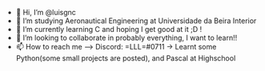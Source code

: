 - 👋 Hi, I’m @luisgnc
- 👀 I’m studying Aeronautical Engineering at Universidade da Beira Interior
- 🌱 I’m currently learning C and hoping I get good at it ;D !
- 💞️ I’m looking to collaborate in probably everything, I want to learn!!
- 📫 How to reach me --> Discord: =LLL=#0711
-> Learnt some Python(some small projects are posted), and Pascal at Highschool
<!---
luisgnc/luisgnc is a ✨ special ✨ repository because its `README.md` (this file) appears on your GitHub profile.
You can click the Preview link to take a look at your changes.
--->
